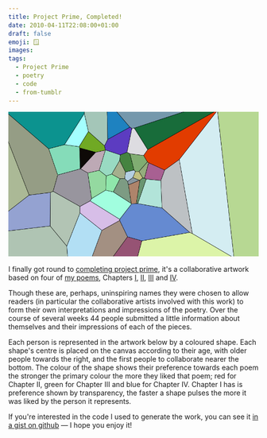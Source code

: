```yaml
---
title: Project Prime, Completed!
date: 2010-04-11T22:08:00+01:00
draft: false
emoji: 🪟
images:
tags:
  - Project Prime
  - poetry
  - code
  - from-tumblr
---
```


![The visual element of Project Prime: a slightly chaotic stained-glass window of different coloured polygons of colour in a rectangular web browser page.](voronoi.jpg)

I finally got round to [completing project prime](/standalone/project-prime/), it's a collaborative artwork based on four of [my poems](https://www.byJP.me/poetry), Chapters [I](https://www.byJP.me/poetry/chapter-i), [II](https://www.byJP.me/poetry/chapter-ii), [III](https://www.byJP.me/poetry/chapter-iii) and [IV](https://www.byJP.me/poetry/chapter-iv).

Though these are, perhaps, uninspiring names they were chosen to allow readers (in particular the collaborative artists involved with this work) to form their own interpretations and impressions of the poetry. Over the course of several weeks 44 people submitted a little information about themselves and their impressions of each of the pieces.

Each person is represented in the artwork below by a coloured shape. Each shape's centre is placed on the canvas according to their age, with older people towards the right, and the first people to collaborate nearer the bottom. The colour of the shape shows their preference towards each poem the stronger the primary colour the more they liked that poem; red for Chapter II, green for Chapter III and blue for Chapter IV. Chapter I has is preference shown by transparency, the faster a shape pulses the more it was liked by the person it represents.

If you're interested in the code I used to generate the work, you can see it [in a gist on github](https://gist.github.com/jphastings/362995) — I hope you enjoy it!
